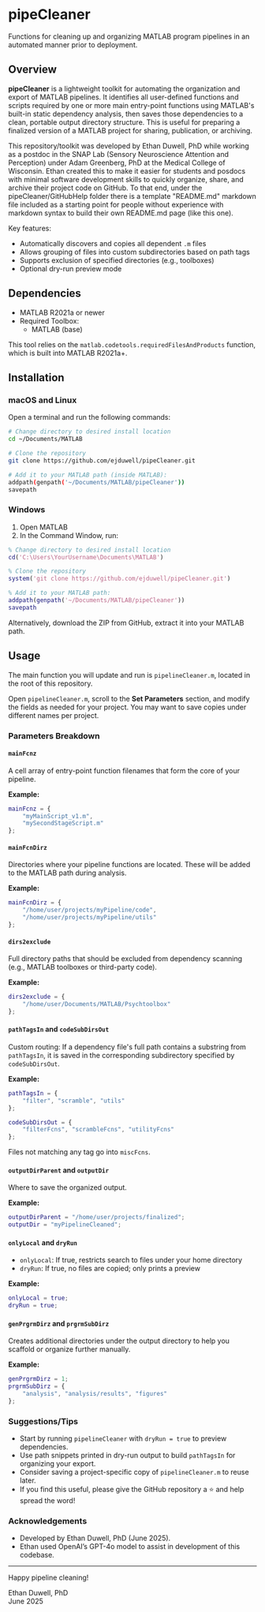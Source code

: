 # pipeCleaner

Functions for cleaning up and organizing MATLAB program pipelines in an automated manner prior to deployment.

## Overview

**pipeCleaner** is a lightweight toolkit for automating the organization and export of MATLAB pipelines. It identifies all user-defined functions and scripts required by one or more main entry-point functions using MATLAB's built-in static dependency analysis, then saves those dependencies to a clean, portable output directory structure. This is useful for preparing a finalized version of a MATLAB project for sharing, publication, or archiving.

This repository/toolkit was developed by Ethan Duwell, PhD while working as a postdoc in the SNAP Lab (Sensory Neuroscience Attention and Perception) under Adam Greenberg, PhD at the Medical College of Wisconsin. Ethan created this to make it easier for students and posdocs with minimal software development skills to quickly organize, share, and archive their project code on GitHub. To that end, under the pipeCleaner/GitHubHelp folder there is a template "README.md" markdown file included as a starting point for people without experience with markdown syntax to build their own README.md page (like this one).

Key features:

- Automatically discovers and copies all dependent `.m` files
- Allows grouping of files into custom subdirectories based on path tags
- Supports exclusion of specified directories (e.g., toolboxes)
- Optional dry-run preview mode

## Dependencies

- MATLAB R2021a or newer
- Required Toolbox:
  - MATLAB (base)

This tool relies on the `matlab.codetools.requiredFilesAndProducts` function, which is built into MATLAB R2021a+.

## Installation

### macOS and Linux

Open a terminal and run the following commands:

```bash
# Change directory to desired install location
cd ~/Documents/MATLAB

# Clone the repository
git clone https://github.com/ejduwell/pipeCleaner.git

# Add it to your MATLAB path (inside MATLAB):
addpath(genpath('~/Documents/MATLAB/pipeCleaner'))
savepath
```

### Windows

1. Open MATLAB
2. In the Command Window, run:

```matlab
% Change directory to desired install location
cd('C:\Users\YourUsername\Documents\MATLAB')

% Clone the repository
system('git clone https://github.com/ejduwell/pipeCleaner.git')

% Add it to your MATLAB path:
addpath(genpath('~/Documents/MATLAB/pipeCleaner'))
savepath
```

Alternatively, download the ZIP from GitHub, extract it into your MATLAB path.

## Usage

The main function you will update and run is `pipelineCleaner.m`, located in the root of this repository.

Open `pipelineCleaner.m`, scroll to the **Set Parameters** section, and modify the fields as needed for your project. You may want to save copies under different names per project.

### Parameters Breakdown

#### `mainFcnz`

A cell array of entry-point function filenames that form the core of your pipeline.

**Example:**

```matlab
mainFcnz = {
    "myMainScript_v1.m",
    "mySecondStageScript.m"
};
```

#### `mainFcnDirz`

Directories where your pipeline functions are located. These will be added to the MATLAB path during analysis.

**Example:**

```matlab
mainFcnDirz = {
    "/home/user/projects/myPipeline/code",
    "/home/user/projects/myPipeline/utils"
};
```

#### `dirs2exclude`

Full directory paths that should be excluded from dependency scanning (e.g., MATLAB toolboxes or third-party code).

**Example:**

```matlab
dirs2exclude = {
    "/home/user/Documents/MATLAB/Psychtoolbox"
};
```

#### `pathTagsIn` and `codeSubDirsOut`

Custom routing: If a dependency file's full path contains a substring from `pathTagsIn`, it is saved in the corresponding subdirectory specified by `codeSubDirsOut`.

**Example:**

```matlab
pathTagsIn = {
    "filter", "scramble", "utils"
};

codeSubDirsOut = {
    "filterFcns", "scrambleFcns", "utilityFcns"
};
```

Files not matching any tag go into `miscFcns`.

#### `outputDirParent` and `outputDir`

Where to save the organized output.

**Example:**

```matlab
outputDirParent = "/home/user/projects/finalized";
outputDir = "myPipelineCleaned";
```

#### `onlyLocal` and `dryRun`

- `onlyLocal`: If true, restricts search to files under your home directory
- `dryRun`: If true, no files are copied; only prints a preview

**Example:**

```matlab
onlyLocal = true;
dryRun = true;
```

#### `genPrgrmDirz` and `prgrmSubDirz`

Creates additional directories under the output directory to help you scaffold or organize further manually.

**Example:**

```matlab
genPrgrmDirz = 1;
prgrmSubDirz = {
    "analysis", "analysis/results", "figures"
};
```

### Suggestions/Tips

- Start by running `pipelineCleaner` with `dryRun = true` to preview dependencies.
- Use path snippets printed in dry-run output to build `pathTagsIn` for organizing your export.
- Consider saving a project-specific copy of `pipelineCleaner.m` to reuse later.
- If you find this useful, please give the GitHub repository a ⭐ and help spread the word!

### Acknowledgements

- Developed by Ethan Duwell, PhD (June 2025).
- Ethan used OpenAI’s GPT-4o model to assist in development of this codebase.

---

Happy pipeline cleaning!

Ethan Duwell, PhD\
June 2025
